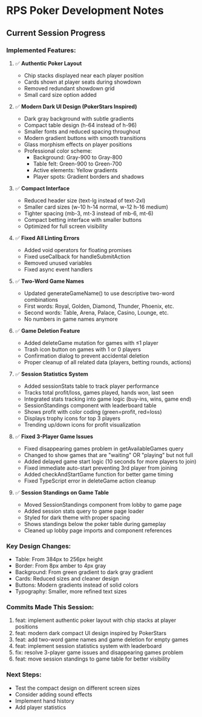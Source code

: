 # RPS Poker Development Notes

## Current Session Progress

### Implemented Features:
1. ✅ **Authentic Poker Layout**
   - Chip stacks displayed near each player position
   - Cards shown at player seats during showdown
   - Removed redundant showdown grid
   - Small card size option added

2. ✅ **Modern Dark UI Design (PokerStars Inspired)**
   - Dark gray background with subtle gradients
   - Compact table design (h-64 instead of h-96)
   - Smaller fonts and reduced spacing throughout
   - Modern gradient buttons with smooth transitions
   - Glass morphism effects on player positions
   - Professional color scheme:
     - Background: Gray-900 to Gray-800
     - Table felt: Green-900 to Green-700  
     - Active elements: Yellow gradients
     - Player spots: Gradient borders and shadows

3. ✅ **Compact Interface**
   - Reduced header size (text-lg instead of text-2xl)
   - Smaller card sizes (w-10 h-14 normal, w-12 h-16 medium)
   - Tighter spacing (mb-3, mt-3 instead of mb-6, mt-6)
   - Compact betting interface with smaller buttons
   - Optimized for full screen visibility

4. ✅ **Fixed All Linting Errors**
   - Added void operators for floating promises
   - Fixed useCallback for handleSubmitAction
   - Removed unused variables
   - Fixed async event handlers

5. ✅ **Two-Word Game Names**
   - Updated generateGameName() to use descriptive two-word combinations
   - First words: Royal, Golden, Diamond, Thunder, Phoenix, etc.
   - Second words: Table, Arena, Palace, Casino, Lounge, etc.
   - No numbers in game names anymore

6. ✅ **Game Deletion Feature**
   - Added deleteGame mutation for games with ≤1 player
   - Trash icon button on games with 1 or 0 players
   - Confirmation dialog to prevent accidental deletion
   - Proper cleanup of all related data (players, betting rounds, actions)

7. ✅ **Session Statistics System**
   - Added sessionStats table to track player performance
   - Tracks total profit/loss, games played, hands won, last seen
   - Integrated stats tracking into game logic (buy-ins, wins, game end)
   - SessionStandings component with leaderboard table
   - Shows profit with color coding (green=profit, red=loss)
   - Displays trophy icons for top 3 players
   - Trending up/down icons for profit visualization

8. ✅ **Fixed 3-Player Game Issues**
   - Fixed disappearing games problem in getAvailableGames query
   - Changed to show games that are "waiting" OR "playing" but not full
   - Added delayed game start logic (10 seconds for more players to join)
   - Fixed immediate auto-start preventing 3rd player from joining
   - Added checkAndStartGame function for better game timing
   - Fixed TypeScript error in deleteGame action cleanup

9. ✅ **Session Standings on Game Table**
   - Moved SessionStandings component from lobby to game page
   - Added session stats query to game page loader
   - Styled for dark theme with proper spacing
   - Shows standings below the poker table during gameplay
   - Cleaned up lobby page imports and component references

### Key Design Changes:
- Table: From 384px to 256px height
- Border: From 8px amber to 4px gray
- Background: From green gradient to dark gray gradient
- Cards: Reduced sizes and cleaner design
- Buttons: Modern gradients instead of solid colors
- Typography: Smaller, more refined text sizes

### Commits Made This Session:
1. feat: implement authentic poker layout with chip stacks at player positions
2. feat: modern dark compact UI design inspired by PokerStars
3. feat: add two-word game names and game deletion for empty games
4. feat: implement session statistics system with leaderboard
5. fix: resolve 3-player game issues and disappearing games problem
6. feat: move session standings to game table for better visibility

### Next Steps:
- Test the compact design on different screen sizes
- Consider adding sound effects
- Implement hand history
- Add player statistics
